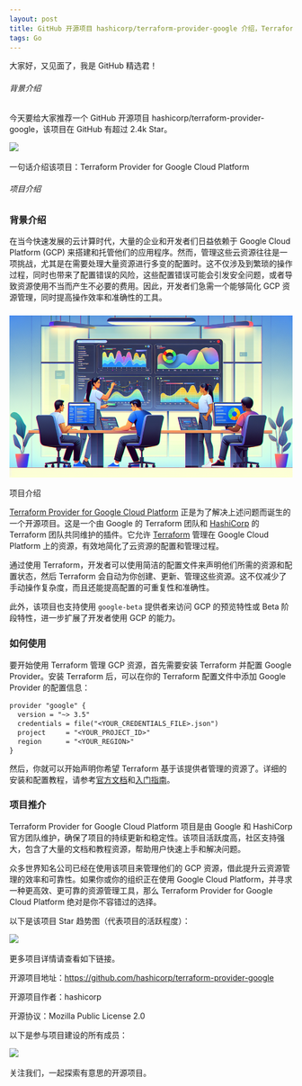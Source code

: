 ```yaml
---
layout: post
title: GitHub 开源项目 hashicorp/terraform-provider-google 介绍，Terraform Provider for Google Cloud Platform
tags: Go
---
```


大家好，又见面了，我是 GitHub 精选君！

###### 背景介绍

今天要给大家推荐一个 GitHub 开源项目 hashicorp/terraform-provider-google，该项目在 GitHub 有超过 2.4k Star。

![](https://stats.deeptrain.net/repo/hashicorp/terraform-provider-google/?theme=light)

一句话介绍该项目：Terraform Provider for Google Cloud Platform





###### 项目介绍

### 背景介绍

在当今快速发展的云计算时代，大量的企业和开发者们日益依赖于 Google Cloud Platform (GCP) 来搭建和托管他们的应用程序。然而，管理这些云资源往往是一项挑战，尤其是在需要处理大量资源进行多变的配置时。这不仅涉及到繁琐的操作过程，同时也带来了配置错误的风险，这些配置错误可能会引发安全问题，或者导致资源使用不当而产生不必要的费用。因此，开发者们急需一个能够简化 GCP 资源管理，同时提高操作效率和准确性的工具。

### 

![](https://raw.githubusercontent.com/ZhuPeng/pic/master/mac/compress_tmp-5b7161fca0fcc14b87ceb203ce8556f3.png)

项目介绍

[Terraform Provider for Google Cloud Platform](https://github.com/hashicorp/terraform-provider-google) 正是为了解决上述问题而诞生的一个开源项目。这是一个由 Google 的 Terraform 团队和 [HashiCorp](https://www.hashicorp.com/) 的 Terraform 团队共同维护的插件。它允许 [Terraform](https://www.terraform.io) 管理在 Google Cloud Platform 上的资源，有效地简化了云资源的配置和管理过程。

通过使用 Terraform，开发者可以使用简洁的配置文件来声明他们所需的资源和配置状态，然后 Terraform 会自动为你创建、更新、管理这些资源。这不仅减少了手动操作复杂度，而且还能提高配置的可重复性和准确性。

此外，该项目也支持使用 `google-beta` 提供者来访问 GCP 的预览特性或 Beta 阶段特性，进一步扩展了开发者使用 GCP 的能力。

### 如何使用

要开始使用 Terraform 管理 GCP 资源，首先需要安装 Terraform 并配置 Google Provider。安装 Terraform 后，可以在你的 Terraform 配置文件中添加 Google Provider 的配置信息：

```hcl
provider "google" {
  version = "~> 3.5"
  credentials = file("<YOUR_CREDENTIALS_FILE>.json")
  project     = "<YOUR_PROJECT_ID>"
  region      = "<YOUR_REGION>"
}
```

然后，你就可以开始声明你希望 Terraform 基于该提供者管理的资源了。详细的安装和配置教程，请参考[官方文档](https://www.terraform.io/docs/providers/google/index.html)和[入门指南](https://registry.terraform.io/providers/hashicorp/google/latest/docs/guides/getting_started)。

### 项目推介

Terraform Provider for Google Cloud Platform 项目是由 Google 和 HashiCorp 官方团队维护，确保了项目的持续更新和稳定性。该项目活跃度高，社区支持强大，包含了大量的文档和教程资源，帮助用户快速上手和解决问题。

众多世界知名公司已经在使用该项目来管理他们的 GCP 资源，借此提升云资源管理的效率和可靠性。如果你或你的组织正在使用 Google Cloud Platform，并寻求一种更高效、更可靠的资源管理工具，那么 Terraform Provider for Google Cloud Platform 绝对是你不容错过的选择。

以下是该项目 Star 趋势图（代表项目的活跃程度）：

![](https://api.star-history.com/svg?repos=hashicorp/terraform-provider-google&type=Timeline)

更多项目详情请查看如下链接。

开源项目地址：https://github.com/hashicorp/terraform-provider-google 

开源项目作者：hashicorp

开源协议：Mozilla Public License 2.0

以下是参与项目建设的所有成员：

![](https://contrib.rocks/image?repo=hashicorp/terraform-provider-google)

关注我们，一起探索有意思的开源项目。

